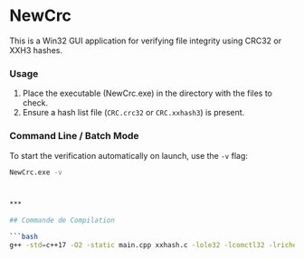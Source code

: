 # NewCrc

This is a Win32 GUI application for verifying file integrity using CRC32 or XXH3 hashes.

### Usage

1.  Place the executable (NewCrc.exe) in the directory with the files to check.
2.  Ensure a hash list file (`CRC.crc32` or `CRC.xxhash3`) is present.

### Command Line / Batch Mode

To start the verification automatically on launch, use the `-v` flag:

```bash
NewCrc.exe -v



***

## Commande de Compilation

```bash
g++ -std=c++17 -O2 -static main.cpp xxhash.c -lole32 -lcomctl32 -lriched20 -municode -Wl,--subsystem,windows -o NewCrc.exe
